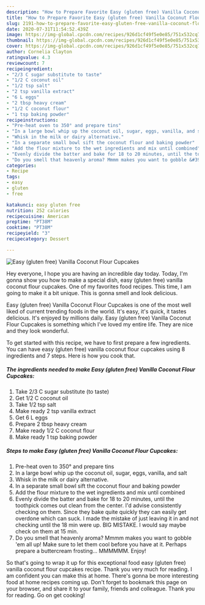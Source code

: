 ```yaml
---
description: "How to Prepare Favorite Easy (gluten free) Vanilla Coconut Flour Cupcakes"
title: "How to Prepare Favorite Easy (gluten free) Vanilla Coconut Flour Cupcakes"
slug: 2191-how-to-prepare-favorite-easy-gluten-free-vanilla-coconut-flour-cupcakes
date: 2020-07-31T11:54:52.439Z
image: https://img-global.cpcdn.com/recipes/926d1cf49f5e0e85/751x532cq70/easy-gluten-free-vanilla-coconut-flour-cupcakes-recipe-main-photo.jpg
thumbnail: https://img-global.cpcdn.com/recipes/926d1cf49f5e0e85/751x532cq70/easy-gluten-free-vanilla-coconut-flour-cupcakes-recipe-main-photo.jpg
cover: https://img-global.cpcdn.com/recipes/926d1cf49f5e0e85/751x532cq70/easy-gluten-free-vanilla-coconut-flour-cupcakes-recipe-main-photo.jpg
author: Cornelia Clayton
ratingvalue: 4.3
reviewcount: 7
recipeingredient:
- "2/3 C sugar substitute to taste"
- "1/2 C coconut oil"
- "1/2 tsp salt"
- "2 tsp vanilla extract"
- "6 L eggs"
- "2 tbsp heavy cream"
- "1/2 C coconut flour"
- "1 tsp baking powder"
recipeinstructions:
- "Pre-heat oven to 350° and prepare tins"
- "In a large bowl whip up the coconut oil, sugar, eggs, vanilla, and salt"
- "Whisk in the milk or dairy alternative."
- "In a separate small bowl sift the coconut flour and baking powder"
- "Add the flour mixture to the wet ingredients and mix until combined"
- "Evenly divide the batter and bake for 18 to 20 minutes, until the toothpick comes out clean from the center. I&#39;d advise consistently checking on them. Since they bake quite quickly they can easily get overdone which can suck. I made the mistake of just leaving it in and not checking until the 18 min were up. BIG MISTAKE. I would say maybe check on them at 15 min."
- "Do you smell that heavenly aroma? Mmmm makes you want to gobble &#39;em all up! Make sure to let them cool before you have at it. Perhaps prepare a buttercream frosting... MMMMMM. Enjoy!"
categories:
- Recipe
tags:
- easy
- gluten
- free

katakunci: easy gluten free 
nutrition: 252 calories
recipecuisine: American
preptime: "PT38M"
cooktime: "PT38M"
recipeyield: "3"
recipecategory: Dessert

---
```



![Easy (gluten free) Vanilla Coconut Flour Cupcakes](https://img-global.cpcdn.com/recipes/926d1cf49f5e0e85/751x532cq70/easy-gluten-free-vanilla-coconut-flour-cupcakes-recipe-main-photo.jpg)

Hey everyone, I hope you are having an incredible day today. Today, I'm gonna show you how to make a special dish, easy (gluten free) vanilla coconut flour cupcakes. One of my favorites food recipes. This time, I am going to make it a bit unique. This is gonna smell and look delicious.

Easy (gluten free) Vanilla Coconut Flour Cupcakes is one of the most well liked of current trending foods in the world. It's easy, it's quick, it tastes delicious. It's enjoyed by millions daily. Easy (gluten free) Vanilla Coconut Flour Cupcakes is something which I've loved my entire life. They are nice and they look wonderful.




To get started with this recipe, we have to first prepare a few ingredients. You can have easy (gluten free) vanilla coconut flour cupcakes using 8 ingredients and 7 steps. Here is how you cook that.

<!--inarticleads1-->

##### The ingredients needed to make Easy (gluten free) Vanilla Coconut Flour Cupcakes:

1. Take 2/3 C sugar substitute (to taste)
1. Get 1/2 C coconut oil
1. Take 1/2 tsp salt
1. Make ready 2 tsp vanilla extract
1. Get 6 L eggs
1. Prepare 2 tbsp heavy cream
1. Make ready 1/2 C coconut flour
1. Make ready 1 tsp baking powder




<!--inarticleads2-->

##### Steps to make Easy (gluten free) Vanilla Coconut Flour Cupcakes:

1. Pre-heat oven to 350° and prepare tins
1. In a large bowl whip up the coconut oil, sugar, eggs, vanilla, and salt
1. Whisk in the milk or dairy alternative.
1. In a separate small bowl sift the coconut flour and baking powder
1. Add the flour mixture to the wet ingredients and mix until combined
1. Evenly divide the batter and bake for 18 to 20 minutes, until the toothpick comes out clean from the center. I&#39;d advise consistently checking on them. Since they bake quite quickly they can easily get overdone which can suck. I made the mistake of just leaving it in and not checking until the 18 min were up. BIG MISTAKE. I would say maybe check on them at 15 min.
1. Do you smell that heavenly aroma? Mmmm makes you want to gobble &#39;em all up! Make sure to let them cool before you have at it. Perhaps prepare a buttercream frosting... MMMMMM. Enjoy!




So that's going to wrap it up for this exceptional food easy (gluten free) vanilla coconut flour cupcakes recipe. Thank you very much for reading. I am confident you can make this at home. There's gonna be more interesting food at home recipes coming up. Don't forget to bookmark this page on your browser, and share it to your family, friends and colleague. Thank you for reading. Go on get cooking!
